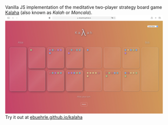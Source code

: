 Vanilla JS implementation of the meditative two-player strategy board game [Kalaha](en.wikipedia.org/wiki/kalah) (also known as *Kalah* or *Mancala*).
![A screenshot of the app](res/screenshot.jpg)
Try it out at [ebuehrle.github.io/kalaha](https://ebuehrle.github.io/kalaha)